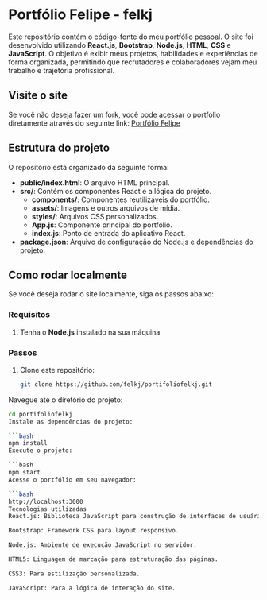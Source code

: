 # Portfólio Felipe - felkj

Este repositório contém o código-fonte do meu portfólio pessoal. O site foi desenvolvido utilizando **React.js**, **Bootstrap**, **Node.js**, **HTML**, **CSS** e **JavaScript**. O objetivo é exibir meus projetos, habilidades e experiências de forma organizada, permitindo que recrutadores e colaboradores vejam meu trabalho e trajetória profissional.

## Visite o site

Se você não deseja fazer um fork, você pode acessar o portfólio diretamente através do seguinte link: [Portfólio Felipe](https://portifoliofelkj.netlify.app)

## Estrutura do projeto

O repositório está organizado da seguinte forma:

- **public/index.html**: O arquivo HTML principal.
- **src/**: Contém os componentes React e a lógica do projeto.
  - **components/**: Componentes reutilizáveis do portfólio.
  - **assets/**: Imagens e outros arquivos de mídia.
  - **styles/**: Arquivos CSS personalizados.
  - **App.js**: Componente principal do portfólio.
  - **index.js**: Ponto de entrada do aplicativo React.
- **package.json**: Arquivo de configuração do Node.js e dependências do projeto.
  
## Como rodar localmente

Se você deseja rodar o site localmente, siga os passos abaixo:

### Requisitos

1. Tenha o **Node.js** instalado na sua máquina.

### Passos

1. Clone este repositório:
   ```bash
   git clone https://github.com/felkj/portifoliofelkj.git
Navegue até o diretório do projeto:

  ```bash
  cd portifoliofelkj
Instale as dependências do projeto:

```bash
npm install
Execute o projeto:

```bash
npm start
Acesse o portfólio em seu navegador:

```bash
http://localhost:3000
Tecnologias utilizadas
React.js: Biblioteca JavaScript para construção de interfaces de usuário.

Bootstrap: Framework CSS para layout responsivo.

Node.js: Ambiente de execução JavaScript no servidor.

HTML5: Linguagem de marcação para estruturação das páginas.

CSS3: Para estilização personalizada.

JavaScript: Para a lógica de interação do site.
